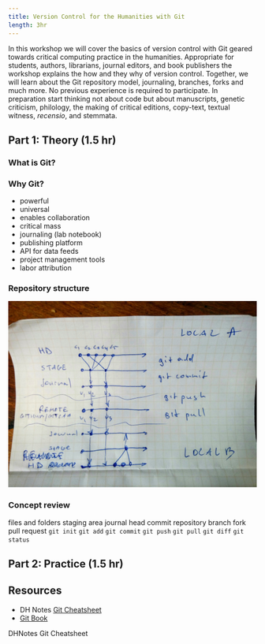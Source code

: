 ```yaml
---
title: Version Control for the Humanities with Git
length: 3hr
---
```


In this workshop we will cover the basics of version control with Git geared
towards critical computing practice in the humanities. Appropriate for
students, authors, librarians, journal editors, and book publishers the
workshop explains the how and they why of version control. Together, we will
learn about the Git repository model, journaling, branches, forks and much
more. No previous experience is required to participate. In preparation start
thinking not about code but about manuscripts, genetic criticism, philology,
the making of critical editions, copy-text, textual witness, *recensio*, and
stemmata.

## Part 1: Theory (1.5 hr)

### What is Git?
### Why Git?

- powerful
- universal
- enables collaboration
- critical mass
- journaling (lab notebook)
- publishing platform
- API for data feeds
- project management tools
- labor attribution

### Repository structure

![Github Res](model.jpg)

### Concept review

files and folders
staging area
journal
head
commit
repository
branch
fork
pull request
`git init`
`git add`
`git commit`
`git push`
`git pull`
`git diff`
`git status`

## Part 2: Practice (1.5 hr)

## Resources

- DH Notes [Git Cheatsheet]()
- [Git Book](http://git-scm.com/book)

DHNotes Git Cheatsheet
